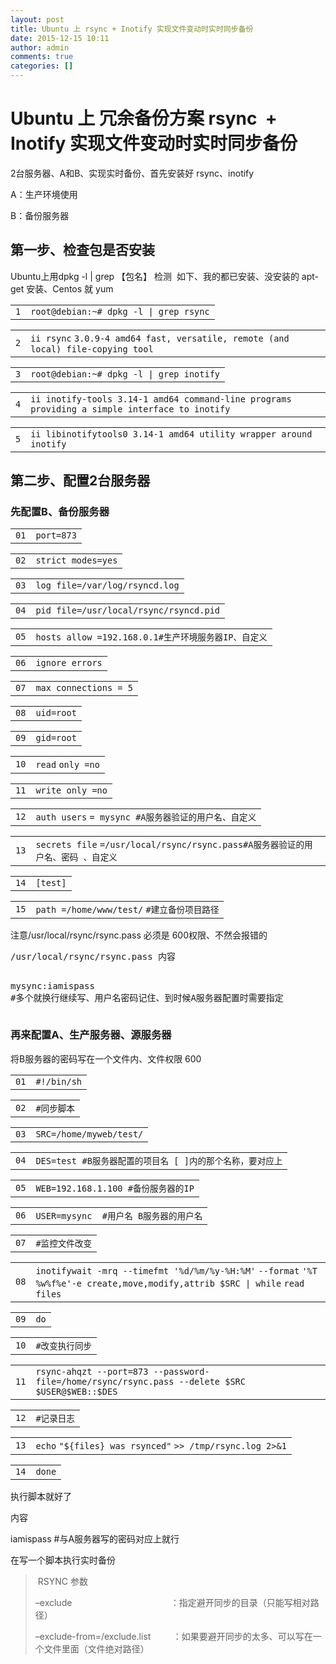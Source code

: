 ```yaml
---
layout: post
title: Ubuntu 上 rsync + Inotify 实现文件变动时实时同步备份
date: 2015-12-15 10:11
author: admin
comments: true
categories: []
---
```

<h1>Ubuntu 上 冗余备份方案 rsync  + Inotify 实现文件变动时实时同步备份</h1>
2台服务器、A和B、实现实时备份、首先安装好 rsync、inotify

A：生产环境使用

B：备份服务器
<h2>第一步、检查包是否安装</h2>
Ubuntu上用dpkg -l | grep 【包名】 检测  如下、我的都已安装、没安装的 apt-get 安装、Centos 就 yum
<div id="highlighter_264701" class="syntaxhighlighter  Brush">
<div class="lines">
<div class="line alt1">
<table>
<tbody>
<tr>
<td class="number"><code>1</code></td>
<td class="content"><code class="Brush plain">root@debian:~</code><code class="Brush comments"># dpkg -l | grep rsync</code></td>
</tr>
</tbody>
</table>
</div>
<div class="line alt2">
<table>
<tbody>
<tr>
<td class="number"><code>2</code></td>
<td class="content"><code class="Brush plain">ii </code><code class="Brush functions">rsync</code> <code class="Brush plain">3.0.9-4 amd64 fast, versatile, remote (and </code><code class="Brush functions">local</code><code class="Brush plain">) </code><code class="Brush functions">file</code><code class="Brush plain">-copying tool</code></td>
</tr>
</tbody>
</table>
</div>
<div class="line alt1">
<table>
<tbody>
<tr>
<td class="number"><code>3</code></td>
<td class="content"><code class="Brush plain">root@debian:~</code><code class="Brush comments"># dpkg -l | grep inotify</code></td>
</tr>
</tbody>
</table>
</div>
<div class="line alt2">
<table>
<tbody>
<tr>
<td class="number"><code>4</code></td>
<td class="content"><code class="Brush plain">ii inotify-tools 3.14-1 amd64 </code><code class="Brush functions">command</code><code class="Brush plain">-line programs providing a simple interface to inotify</code></td>
</tr>
</tbody>
</table>
</div>
<div class="line alt1">
<table>
<tbody>
<tr>
<td class="number"><code>5</code></td>
<td class="content"><code class="Brush plain">ii libinotifytools0 3.14-1 amd64 utility wrapper around inotify</code></td>
</tr>
</tbody>
</table>
</div>
</div>
</div>
<h2>第二步、配置2台服务器</h2>
<h3>先配置B、备份服务器</h3>
<div id="highlighter_538158" class="syntaxhighlighter  Brush">
<div class="lines">
<div class="line alt1">
<table>
<tbody>
<tr>
<td class="number"><code>01</code></td>
<td class="content"><code class="Brush plain">port=873</code></td>
</tr>
</tbody>
</table>
</div>
<div class="line alt2">
<table>
<tbody>
<tr>
<td class="number"><code>02</code></td>
<td class="content"><code class="Brush plain">strict modes=</code><code class="Brush functions">yes</code></td>
</tr>
</tbody>
</table>
</div>
<div class="line alt1">
<table>
<tbody>
<tr>
<td class="number"><code>03</code></td>
<td class="content"><code class="Brush plain">log </code><code class="Brush functions">file</code><code class="Brush plain">=</code><code class="Brush plain">/var/log/rsyncd</code><code class="Brush plain">.log</code></td>
</tr>
</tbody>
</table>
</div>
<div class="line alt2">
<table>
<tbody>
<tr>
<td class="number"><code>04</code></td>
<td class="content"><code class="Brush plain">pid </code><code class="Brush functions">file</code><code class="Brush plain">=</code><code class="Brush plain">/usr/local/rsync/rsyncd</code><code class="Brush plain">.pid</code></td>
</tr>
</tbody>
</table>
</div>
<div class="line alt1">
<table>
<tbody>
<tr>
<td class="number"><code>05</code></td>
<td class="content"><code class="Brush plain">hosts allow =192.168.0.1</code><code class="Brush comments">#生产环境服务器IP、自定义</code></td>
</tr>
</tbody>
</table>
</div>
<div class="line alt2">
<table>
<tbody>
<tr>
<td class="number"><code>06</code></td>
<td class="content"><code class="Brush plain">ignore errors</code></td>
</tr>
</tbody>
</table>
</div>
<div class="line alt1">
<table>
<tbody>
<tr>
<td class="number"><code>07</code></td>
<td class="content"><code class="Brush plain">max connections = 5</code></td>
</tr>
</tbody>
</table>
</div>
<div class="line alt2">
<table>
<tbody>
<tr>
<td class="number"><code>08</code></td>
<td class="content"><code class="Brush plain">uid=root</code></td>
</tr>
</tbody>
</table>
</div>
<div class="line alt1">
<table>
<tbody>
<tr>
<td class="number"><code>09</code></td>
<td class="content"><code class="Brush plain">gid=root</code></td>
</tr>
</tbody>
</table>
</div>
<div class="line alt2">
<table>
<tbody>
<tr>
<td class="number"><code>10</code></td>
<td class="content"><code class="Brush functions">read</code> <code class="Brush plain">only =no</code></td>
</tr>
</tbody>
</table>
</div>
<div class="line alt1">
<table>
<tbody>
<tr>
<td class="number"><code>11</code></td>
<td class="content"><code class="Brush plain">write only =no</code></td>
</tr>
</tbody>
</table>
</div>
<div class="line alt2">
<table>
<tbody>
<tr>
<td class="number"><code>12</code></td>
<td class="content"><code class="Brush plain">auth </code><code class="Brush functions">users</code> <code class="Brush plain">= mysync </code><code class="Brush comments">#A服务器验证的用户名、自定义</code></td>
</tr>
</tbody>
</table>
</div>
<div class="line alt1">
<table>
<tbody>
<tr>
<td class="number"><code>13</code></td>
<td class="content"><code class="Brush plain">secrets </code><code class="Brush functions">file</code> <code class="Brush plain">=</code><code class="Brush plain">/usr/local/rsync/rsync</code><code class="Brush plain">.pass</code><code class="Brush comments">#A服务器验证的用户名、密码 、自定义</code></td>
</tr>
</tbody>
</table>
</div>
<div class="line alt2">
<table>
<tbody>
<tr>
<td class="number"><code>14</code></td>
<td class="content"><code class="Brush plain">[</code><code class="Brush functions">test</code><code class="Brush plain">]</code></td>
</tr>
</tbody>
</table>
</div>
<div class="line alt1">
<table>
<tbody>
<tr>
<td class="number"><code>15</code></td>
<td class="content"><code class="Brush plain">path =</code><code class="Brush plain">/home/www/test/</code> <code class="Brush comments">#建立备份项目路径</code></td>
</tr>
</tbody>
</table>
</div>
</div>
</div>
注意/usr/local/rsync/rsync.pass 必须是 600权限、不然会报错的
<pre>/usr/local/rsync/rsync.pass 内容

mysync:iamispass #多个就换行继续写、用户名密码记住、到时候A服务器配置时需要指定</pre>
<h3>再来配置A、生产服务器、源服务器</h3>
将B服务器的密码写在一个文件内、文件权限 600
<div id="highlighter_862739" class="syntaxhighlighter  Brush">
<div class="lines">
<div class="line alt1">
<table>
<tbody>
<tr>
<td class="number"><code>01</code></td>
<td class="content"><code class="Brush preprocessor bold">#!/bin/sh</code></td>
</tr>
</tbody>
</table>
</div>
<div class="line alt2">
<table>
<tbody>
<tr>
<td class="number"><code>02</code></td>
<td class="content"><code class="Brush comments">#同步脚本</code></td>
</tr>
</tbody>
</table>
</div>
<div class="line alt1">
<table>
<tbody>
<tr>
<td class="number"><code>03</code></td>
<td class="content"><code class="Brush plain">SRC=</code><code class="Brush plain">/home/myweb/test/</code></td>
</tr>
</tbody>
</table>
</div>
<div class="line alt2">
<table>
<tbody>
<tr>
<td class="number"><code>04</code></td>
<td class="content"><code class="Brush plain">DES=</code><code class="Brush functions">test</code>  <code class="Brush comments">#B服务器配置的项目名 [ ]内的那个名称，要对应上</code></td>
</tr>
</tbody>
</table>
</div>
<div class="line alt1">
<table>
<tbody>
<tr>
<td class="number"><code>05</code></td>
<td class="content"><code class="Brush plain">WEB=192.168.1.100 </code><code class="Brush comments">#备份服务器的IP</code></td>
</tr>
</tbody>
</table>
</div>
<div class="line alt2">
<table>
<tbody>
<tr>
<td class="number"><code>06</code></td>
<td class="content"><code class="Brush plain">USER=mysync  </code><code class="Brush comments">#用户名 B服务器的用户名</code></td>
</tr>
</tbody>
</table>
</div>
<div class="line alt1">
<table>
<tbody>
<tr>
<td class="number"><code>07</code></td>
<td class="content"><code class="Brush comments">#监控文件改变</code></td>
</tr>
</tbody>
</table>
</div>
<div class="line alt2">
<table>
<tbody>
<tr>
<td class="number"><code>08</code></td>
<td class="content"><code class="Brush plain">inotifywait -mrq --timefmt </code><code class="Brush string">'%d/%m/%y-%H:%M'</code> <code class="Brush plain">--</code><code class="Brush functions">format</code> <code class="Brush string">'%T %w%f%e'</code><code class="Brush plain">-e create,move,modify,attrib $SRC | </code><code class="Brush keyword">while</code> <code class="Brush functions">read</code> <code class="Brush plain">files</code></td>
</tr>
</tbody>
</table>
</div>
<div class="line alt1">
<table>
<tbody>
<tr>
<td class="number"><code>09</code></td>
<td class="content"><code class="Brush keyword">do</code></td>
</tr>
</tbody>
</table>
</div>
<div class="line alt2">
<table>
<tbody>
<tr>
<td class="number"><code>10</code></td>
<td class="content"><code class="Brush comments">#改变执行同步</code></td>
</tr>
</tbody>
</table>
</div>
<div class="line alt1">
<table>
<tbody>
<tr>
<td class="number"><code>11</code></td>
<td class="content"><code class="Brush functions">rsync</code><code class="Brush plain">-ahqzt --port=873 --password-</code><code class="Brush functions">file</code><code class="Brush plain">=</code><code class="Brush plain">/home/rsync/rsync</code><code class="Brush plain">.pass --delete $SRC $USER@$WEB::$DES</code></td>
</tr>
</tbody>
</table>
</div>
<div class="line alt2">
<table>
<tbody>
<tr>
<td class="number"><code>12</code></td>
<td class="content"><code class="Brush comments">#记录日志</code></td>
</tr>
</tbody>
</table>
</div>
<div class="line alt1">
<table>
<tbody>
<tr>
<td class="number"><code>13</code></td>
<td class="content"><code class="Brush functions">echo</code> <code class="Brush string">"${files} was rsynced"</code> <code class="Brush plain">&gt;&gt; </code><code class="Brush plain">/tmp/rsync</code><code class="Brush plain">.log 2&gt;&amp;1</code></td>
</tr>
</tbody>
</table>
</div>
<div class="line alt2">
<table>
<tbody>
<tr>
<td class="number"><code>14</code></td>
<td class="content"><code class="Brush keyword">done</code></td>
</tr>
</tbody>
</table>
</div>
</div>
</div>
执行脚本就好了

内容

iamispass #与A服务器写的密码对应上就行

在写一个脚本执行实时备份
<blockquote> RSYNC 参数

–exclude                                        ：指定避开同步的目录（只能写相对路径）

–exclude-from=/exclude.list         ：如果要避开同步的太多、可以写在一个文件里面（文件绝对路径）</blockquote>
